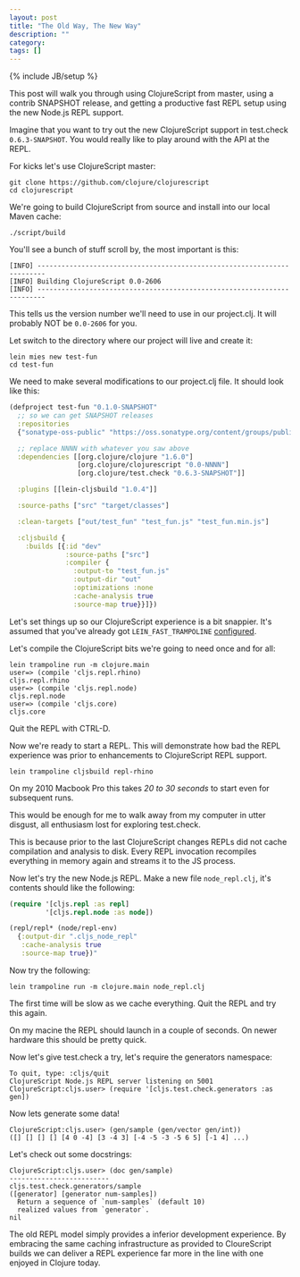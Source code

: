 ```yaml
---
layout: post
title: "The Old Way, The New Way"
description: ""
category: 
tags: []
---
```

{% include JB/setup %}

This post will walk you through using ClojureScript from master, using
a contrib SNAPSHOT release, and getting a productive fast REPL setup
using the new Node.js REPL support.

Imagine that you want to try out the new ClojureScript support in
test.check `0.6.3-SNAPSHOT`. You would really like to play around with
the API at the REPL.

For kicks let's use ClojureScript master:

```
git clone https://github.com/clojure/clojurescript
cd clojurescript
```

We're going to build ClojureScript from source and install into our
local Maven cache:

```
./script/build
```

You'll see a bunch of stuff scroll by, the most important is this:

```
[INFO] ------------------------------------------------------------------------
[INFO] Building ClojureScript 0.0-2606
[INFO] ------------------------------------------------------------------------
```

This tells us the version number we'll need to use in our
project.clj. It will probably NOT be `0.0-2606` for you.

Let switch to the directory where our project will live and create it:

```
lein mies new test-fun
cd test-fun
```

We need to make several modifications to our project.clj file.
It should look like this:

```clj
(defproject test-fun "0.1.0-SNAPSHOT"
  ;; so we can get SNAPSHOT releases
  :repositories 
  {"sonatype-oss-public" "https://oss.sonatype.org/content/groups/public/"}

  ;; replace NNNN with whatever you saw above
  :dependencies [[org.clojure/clojure "1.6.0"]
                 [org.clojure/clojurescript "0.0-NNNN"]
                 [org.clojure/test.check "0.6.3-SNAPSHOT"]]

  :plugins [[lein-cljsbuild "1.0.4"]]

  :source-paths ["src" "target/classes"]

  :clean-targets ["out/test_fun" "test_fun.js" "test_fun.min.js"]

  :cljsbuild {
    :builds [{:id "dev"
              :source-paths ["src"]
              :compiler {
                :output-to "test_fun.js"
                :output-dir "out"
                :optimizations :none
                :cache-analysis true                
                :source-map true}}]})
```

Let's set things up so our ClojureScript experience is a bit
snappier. It's assumed that you've already got `LEIN_FAST_TRAMPOLINE`
[configured](http://swannodette.github.io/2014/12/22/waitin/).

Let's compile the ClojureScript bits we're going to need once
and for all:

```
lein trampoline run -m clojure.main
user=> (compile 'cljs.repl.rhino)
cljs.repl.rhino
user=> (compile 'cljs.repl.node)
cljs.repl.node
user=> (compile 'cljs.core)
cljs.core
```

Quit the REPL with CTRL-D.

Now we're ready to start a REPL. This will demonstrate how bad
the REPL experience was prior to enhancements to ClojureScript
REPL support.

```
lein trampoline cljsbuild repl-rhino
```

On my 2010 Macbook Pro this takes *20 to 30 seconds* to start even for
subsequent runs.

This would be enough for me to walk away from my computer in utter
disgust, all enthusiasm lost for exploring test.check.

This is because prior to the last ClojureScript changes REPLs did
not cache compilation and analysis to disk. Every REPL invocation
recompiles everything in memory again and streams it to the JS
process.

Now let's try the new Node.js REPL. Make a new file
`node_repl.clj`, it's contents should like the following:

```clj
(require '[cljs.repl :as repl] 
         '[cljs.repl.node :as node]) 

(repl/repl* (node/repl-env) 
  {:output-dir ".cljs_node_repl" 
   :cache-analysis true 
   :source-map true})"
```

Now try the following:

```
lein trampoline run -m clojure.main node_repl.clj
```

The first time will be slow as we cache everything. Quit the
REPL and try this again.

On my macine the REPL should launch in a couple of seconds. On
newer hardware this should be pretty quick.

Now let's give test.check a try, let's require the generators namespace:

```
To quit, type: :cljs/quit
ClojureScript Node.js REPL server listening on 5001
ClojureScript:cljs.user> (require '[cljs.test.check.generators :as gen])
```

Now lets generate some data!

```
ClojureScript:cljs.user> (gen/sample (gen/vector gen/int))
([] [] [] [] [4 0 -4] [3 -4 3] [-4 -5 -3 -5 6 5] [-1 4] ...)
```

Let's check out some docstrings:

```
ClojureScript:cljs.user> (doc gen/sample)
-------------------------
cljs.test.check.generators/sample
([generator] [generator num-samples])
  Return a sequence of `num-samples` (default 10)
  realized values from `generator`.
nil
```

The old REPL model simply provides a inferior development
experience. By embracing the same caching infrastructure as provided
to CloureScript builds we can deliver a REPL experience far
more in the line with one enjoyed in Clojure today.

